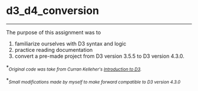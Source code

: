 # d3_d4_conversion
---

The purpose of this assignment was to 
1. familiarize ourselves with D3 syntax and logic
2. practice reading documentation
3. convert a pre-made project from D3 version 3.5.5 to D3 version 4.3.0.

\*<sub>*Original code was take from Curran Kelleher's [Introduction to D3](http://curran.github.io/screencasts/introToD3/examples/viewer/#/96).*</sub>

\*<sub>*Small modifications made by myself to make forward compatible to D3 version 4.3.0*</sub>
